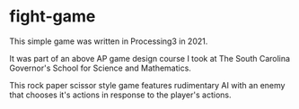 # fight-game
This simple game was written in Processing3 in 2021.

It was part of an above AP game design course I took at The South Carolina Governor's School for Science and Mathematics.

This rock paper scissor style game features rudimentary AI with an enemy that chooses it's actions in response to the player's actions. 
